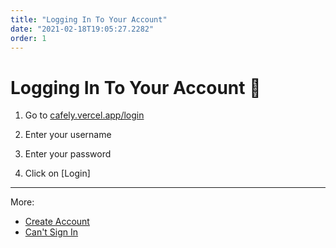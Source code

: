 ```yaml
---
title: "Logging In To Your Account"
date: "2021-02-18T19:05:27.2282"
order: 1
---
```


# Logging In To Your Account 🚩

1. Go to [cafely.vercel.app/login](https://cafely.vercel.app/login)

2. Enter your username

3. Enter your password

4. Click on [Login]

---

More:

- [Create Account](/manual/CreateAccount)
- [Can't Sign In](/manual/CantSignIn)

